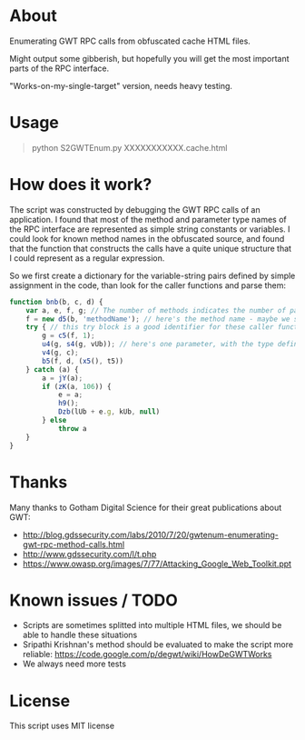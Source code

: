 About
=====

Enumerating GWT RPC calls from obfuscated cache HTML files.

Might output some gibberish, but hopefully you will get the most important parts of the RPC interface.

"Works-on-my-single-target" version, needs heavy testing.

Usage
=====

> python S2GWTEnum.py XXXXXXXXXXX.cache.html

How does it work?
=================

The script was constructed by debugging the GWT RPC calls of an application. I found that most of the method and parameter type names of the RPC interface are represented as simple string constants or variables. I could look for known method names in the obfuscated source, and found that the function that constructs the calls have a quite unique structure that I could represent as a regular expression. 

So we first create a dictionary for the variable-string pairs defined by simple assignment in the code, than look for the caller functions and parse them:

```javascript
function bnb(b, c, d) {
    var a, e, f, g; // The number of methods indicates the number of paramaters but we don't really need this
    f = new d5(b, 'methodName'); // here's the method name - maybe we should resolv it from a string variable
    try { // this try block is a good identifier for these caller functions
        g = c5(f, 1);
        u4(g, s4(g, vUb)); // here's one parameter, with the type defined in the vUb string
        v4(g, c);
        b5(f, d, (x5(), t5))
    } catch (a) {
        a = jY(a);
        if (zK(a, 106)) {
            e = a;
            h9();
            Dzb(lUb + e.g, kUb, null)
        } else
            throw a
    }
}
```


Thanks
======

Many thanks to Gotham Digital Science for their great publications about GWT:
*   http://blog.gdssecurity.com/labs/2010/7/20/gwtenum-enumerating-gwt-rpc-method-calls.html
*   http://www.gdssecurity.com/l/t.php
*   https://www.owasp.org/images/7/77/Attacking_Google_Web_Toolkit.ppt

Known issues / TODO
===================

*   Scripts are sometimes splitted into multiple HTML files, we should be able to handle these situations
*   Sripathi Krishnan's method should be evaluated to make the script more reliable: https://code.google.com/p/degwt/wiki/HowDeGWTWorks
*   We always need more tests

License
=======

This script uses MIT license
